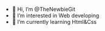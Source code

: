 - 👋 Hi, I’m @TheNewbieGit
- 👀 I’m interested in Web developing 
- 🌱 I’m currently learning Html&Css
